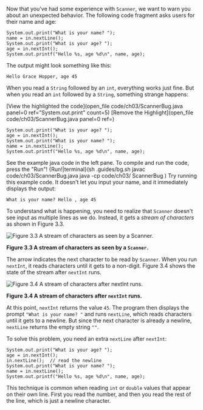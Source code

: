 Now that you've had some experience with `Scanner`, we want to warn you about an unexpected behavior. The following code fragment asks users for their name and age:

```code
System.out.print("What is your name? ");
name = in.nextLine();
System.out.print("What is your age? ");
age = in.nextInt();
System.out.printf("Hello %s, age %d\n", name, age);
```

The output might look something like this:

```code
Hello Grace Hopper, age 45
```

When you read a `String` followed by an `int`, everything works just fine. But when you read an `int` followed by a `String`, something strange happens:

[View the highlighted the code](open_file code/ch03/ScannerBug.java panel=0 ref="System.out.print" count=5)
[Remove the Highlight](open_file code/ch03/ScannerBug.java panel=0 ref=)
 ```code
System.out.print("What is your age? ");
age = in.nextInt();
System.out.print("What is your name? ");
name = in.nextLine();
System.out.printf("Hello %s, age %d\n", name, age);
```

See the example java code in the left pane. To compile and run the code, press the "Run"!
{Run!|terminal}(sh .guides/bg.sh javac code/ch03/ScannerBug.java java -cp code/ch03/ ScannerBug )
 Try running this example code. It doesn't let you input your name, and it immediately displays the output:

```code
What is your name? Hello , age 45
```

To understand what is happening, you need to realize that `Scanner` doesn't see input as multiple lines as we do. Instead, it gets a *stream of characters* as shown in Figure 3.3.

![Figure 3.3 A stream of characters as seen by a `Scanner`.](figs/hopper1.jpg)

**Figure 3.3 A stream of characters as seen by a `Scanner`.**


The arrow indicates the next character to be read by `Scanner`. When you run `nextInt`, it reads characters until it gets to a non-digit. Figure 3.4 shows the state of the stream after `nextInt` runs.

![Figure 3.4 A stream of characters after `nextInt` runs.](figs/hopper2.jpg)

**Figure 3.4 A stream of characters after `nextInt` runs.**

At this point, `nextInt` returns the value `45`. The program then displays the prompt `"What is your name? "` and runs `nextLine`, which reads characters until it gets to a newline. But since the next character is already a newline, `nextLine` returns the empty string `""`.

To solve this problem, you need an extra `nextLine` after `nextInt`:

```code
System.out.print("What is your age? ");
age = in.nextInt();
in.nextLine();  // read the newline
System.out.print("What is your name? ");
name = in.nextLine();
System.out.printf("Hello %s, age %d\n", name, age);
```

This technique is common when reading `int` or `double` values that appear on their own line. First you read the number, and then you read the rest of the line, which is just a newline character.